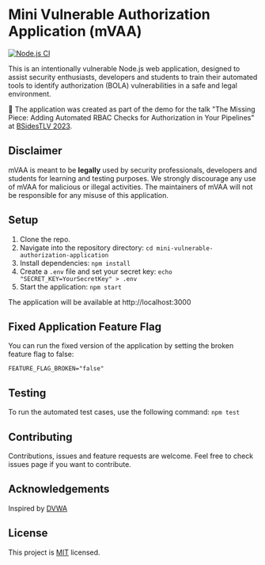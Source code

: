 # Mini Vulnerable Authorization Application (mVAA)

[![Node.js CI](https://github.com/rotemreiss/mini-vulnerable-authorization-application/actions/workflows/run-tests.yml/badge.svg)](https://github.com/rotemreiss/mini-vulnerable-authorization-application/actions/workflows/run-tests.yml)

This is an intentionally vulnerable Node.js web application, designed to assist security enthusiasts, developers and students to train their automated tools to identify authorization (BOLA) vulnerabilities in a safe and legal environment.

:violin: The application was created as part of the demo for the talk
"The Missing Piece: Adding Automated RBAC Checks for Authorization in Your Pipelines" at [BSidesTLV 2023](https://bsidestlv.com/agenda/the_missing_piece__adding_automated_rbac_checks_for_authorization_in_your_pipelines/). 

## Disclaimer

mVAA is meant to be **legally** used by security professionals, developers and students for learning and testing purposes.
We strongly discourage any use of mVAA for malicious or illegal activities.
The maintainers of mVAA will not be responsible for any misuse of this application.

## Setup

1. Clone the repo.
2. Navigate into the repository directory: `cd mini-vulnerable-authorization-application`
3. Install dependencies: `npm install`
4. Create a `.env` file and set your secret key: `echo "SECRET_KEY=YourSecretKey" > .env`
5. Start the application: `npm start`

The application will be available at http://localhost:3000

## Fixed Application Feature Flag
You can run the fixed version of the application by setting the broken feature flag to false:
```
FEATURE_FLAG_BROKEN="false"
```

## Testing

To run the automated test cases, use the following command: `npm test`

## Contributing

Contributions, issues and feature requests are welcome. Feel free to check issues page if you want to contribute.

## Acknowledgements

Inspired by [DVWA](http://www.dvwa.co.uk/)

## License

This project is [MIT](LICENSE) licensed.
